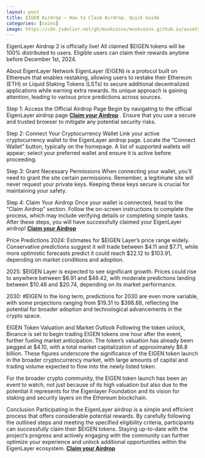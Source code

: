 ```yaml
---
layout: post
title: EIGEN Airdrop — How to Claim Airdrop. Quick Guide
categories: [coins]
image: https://cdn.jsdelivr.net/gh/muskcoins/muskcoins.github.io/assets/images/telegram-game-logo.png
---
```

EigenLayer Airdrop 2 is officially live! All claimed $EIGEN tokens will be 100% distributed to users. Eligible users can claim their rewards anytime before December 1st, 2024.

About EigenLayer Network
EigenLayer (EIGEN) is a protocol built on Ethereum that enables restaking, allowing users to restake their Ethereum (ETH) or Liquid Staking Tokens (LSTs) to secure additional decentralized applications while earning extra rewards. Its unique approach is gaining attention, leading to various price predictions across sources.

Step 1: Access the Official Airdrop Page
Begin by navigating to the official EigenLayer airdrop page **[Claim your Airdrop](/302.html?target=https://eoc.page.link/85EH#78891)**
 . Ensure that you use a secure and trusted browser to mitigate any potential security risks.

Step 2: Connect Your Cryptocurrency Wallet
Link your active cryptocurrency wallet to the EigenLayer airdrop page. Locate the “Connect Wallet” button, typically on the homepage. A list of supported wallets will appear; select your preferred wallet and ensure it is active before proceeding.

Step 3: Grant Necessary Permissions
When connecting your wallet, you’ll need to grant the site certain permissions. Remember, a legitimate site will never request your private keys. Keeping these keys secure is crucial for maintaining your safety.

Step 4: Claim Your Airdrop
Once your wallet is connected, head to the “Claim Airdrop” section. Follow the on-screen instructions to complete the process, which may include verifying details or completing simple tasks. After these steps, you will have successfully claimed your EigenLayer airdrop! **[Claim your Airdrop](/302.html?target=https://eoc.page.link/85EH#78891)**

Price Predictions
2024: Estimates for $EIGEN Layer’s price range widely. Conservative predictions suggest it will trade between $4.11 and $7.71, while more optimistic forecasts predict it could reach $22.12 to $103.91, depending on market conditions and adoption.

2025: $EIGEN Layer is expected to see significant growth. Prices could rise to anywhere between $6.91 and $48.42, with moderate predictions landing between $10.48 and $20.74, depending on its market performance.

2030: #EIGEN In the long term, predictions for 2030 are even more variable, with some projections ranging from $19.31 to $398.88, reflecting the potential for broader adoption and technological advancements in the crypto space.

EIGEN Token Valuation and Market Outlook
Following the token unlock, Binance is set to begin trading EIGEN tokens one hour after the event, further fueling market anticipation. The token’s valuation has already been pegged at $4.10, with a total market capitalization of approximately $6.8 billion. These figures underscore the significance of the EIGEN token launch in the broader cryptocurrency market, with large amounts of capital and trading volume expected to flow into the newly listed token.

For the broader crypto community, the EIGEN token launch has been an event to watch, not just because of its high valuation but also due to the potential it represents for the Eigenlayer Foundation and its vision for staking and security layers on the Ethereum blockchain.

Conclusion
Participating in the EigenLayer airdrop is a simple and efficient process that offers considerable potential rewards. By carefully following the outlined steps and meeting the specified eligibility criteria, participants can successfully claim their $EIGEN tokens. Staying up-to-date with the project’s progress and actively engaging with the community can further optimize your experience and unlock additional opportunities within the EigenLayer ecosystem. **[Claim your Airdrop](/302.html?target=https://eoc.page.link/85EH#78891)**
